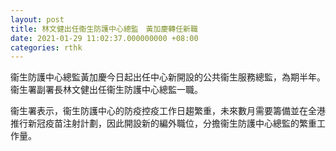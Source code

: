 ```yaml
---
layout: post
title: 林文健出任衞生防護中心總監　黃加慶轉任新職
date: 2021-01-29 11:02:37.000000000 +08:00
categories: rthk
---
```


衞生防護中心總監黃加慶今日起出任中心新開設的公共衞生服務總監，為期半年。衞生署副署長林文健出任衞生防護中心總監一職。

衞生署表示，衞生防護中心的防疫控疫工作日趨繁重，未來數月需要籌備並在全港推行新冠疫苗注射計劃，因此開設新的編外職位，分擔衞生防護中心總監的繁重工作量。
